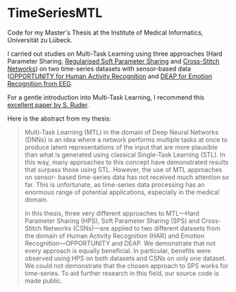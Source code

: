 # TimeSeriesMTL
Code for my Master's Thesis at the Institute of Medical Informatics, Universität zu Lübeck.

I carried out studies on Multi-Task Learning using three approaches (Hard
Parameter Sharing, [Regularised Soft Parameter
Sharing](https://arxiv.org/abs/1606.04038) and [Cross-Stitch
Networks](https://arxiv.org/abs/1604.03539)) on two time-series datasets with
sensor-based data
([OPPORTUNITY for Human Activity
Recognition](https://archive.ics.uci.edu/ml/datasets/opportunity+activity+recognition) 
and [DEAP for Emotion Recognition from EEG](https://www.eecs.qmul.ac.uk/mmv/datasets/deap/).

For a gentle introduction into Multi-Task Learning, I recommend this [excellent
paper by S. Ruder](https://arxiv.org/abs/1706.05098).

Here is the abstract from my thesis:

> Multi-Task Learning (MTL) in the domain of Deep Neural Networks (DNNs) is an
> idea where a network performs multiple tasks at once to produce latent representations
> of the input that are more plausible than what is generated using classical Single-Task
> Learning (STL). In this way, many approaches to this concept have demonstrated
> results that surpass those using STL. However, the use of MTL approaches on sensor-
> based time-series data has not received much attention so far. This is unfortunate, as
> time-series data processing has an enormous range of potential applications, especially
> in the medical domain.
>
> In this thesis, three very different approaches to MTL—Hard Parameter Sharing (HPS),
> Soft Parameter Sharing (SPS) and Cross-Stitch Networks (CSNs)—are applied to two
> different datasets from the domain of Human Activity Recognition (HAR) and Emotion
> Recognition—OPPORTUNITY and DEAP. We demonstrate that not every approach
> is equally beneficial. In particular, benefits were observed using HPS on both datasets
> and CSNs on only one dataset. We could not demonstrate that the chosen approach
> to SPS works for time-series. To aid further research in this field, our source code is
> made public. 

